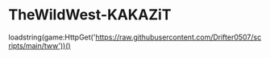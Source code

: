 # TheWildWest-KAKAZiT
loadstring(game:HttpGet('https://raw.githubusercontent.com/Drifter0507/scripts/main/tww'))()
